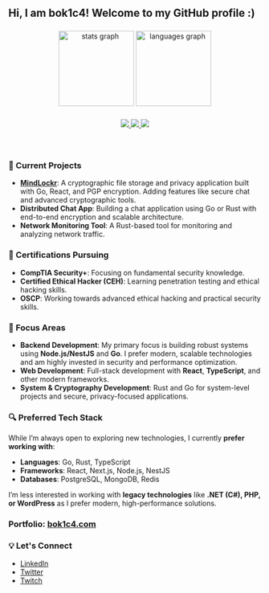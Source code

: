 
<h2 align="left">Hi, I am bok1c4! Welcome to my GitHub profile :)</h2>

###

<div align="center">
  <img src="https://github-readme-stats.vercel.app/api?username=b0kic4&hide_title=false&hide_rank=false&show_icons=true&include_all_commits=true&count_private=true&disable_animations=false&theme=dracula&locale=en&hide_border=false" height="150" alt="stats graph" />
  <img src="https://github-readme-stats.vercel.app/api/top-langs?username=b0kic4&locale=en&hide_title=false&layout=compact&card_width=320&langs_count=5&theme=dracula&hide_border=false" height="150" alt="languages graph" />
</div>

###

<p align="center">
  <a href="https://skillicons.dev">
    <img src="https://skillicons.dev/icons?i=linux,git,docker,go,ts,c,rust,neovim,vim" />
    <img src="https://skillicons.dev/icons?i=react,nodejs,nestjs" />
    <img src="https://skillicons.dev/icons?i=postgres,mongodb,redis,graphql" />
  </a>
</p>

###

<br clear="both">

### 🔧 Current Projects
- **[MindLockr](https://github.com/b0kic4/MindLockr)**: A cryptographic file storage and privacy application built with Go, React, and PGP encryption. Adding features like secure chat and advanced cryptographic tools.
- **Distributed Chat App**: Building a chat application using Go or Rust with end-to-end encryption and scalable architecture.
- **Network Monitoring Tool**: A Rust-based tool for monitoring and analyzing network traffic.

### 📜 Certifications Pursuing
- **CompTIA Security+**: Focusing on fundamental security knowledge.
- **Certified Ethical Hacker (CEH)**: Learning penetration testing and ethical hacking skills.
- **OSCP**: Working towards advanced ethical hacking and practical security skills.

### 🚀 Focus Areas
- **Backend Development**: My primary focus is building robust systems using **Node.js/NestJS** and **Go**. I prefer modern, scalable technologies and am highly invested in security and performance optimization.
- **Web Development**: Full-stack development with **React**, **TypeScript**, and other modern frameworks.
- **System & Cryptography Development**: Rust and Go for system-level projects and secure, privacy-focused applications.

### 🔍 Preferred Tech Stack
While I’m always open to exploring new technologies, I currently **prefer working with**:
- **Languages**: Go, Rust, TypeScript 
- **Frameworks**: React, Next.js, Node.js, NestJS
- **Databases**: PostgreSQL, MongoDB, Redis

I’m less interested in working with **legacy technologies** like **.NET (C#), PHP, or WordPress** as I prefer modern, high-performance solutions.

<h3 align="left">Portfolio: <a href="https://www.bok1c4.com/">bok1c4.com</a></h3>

### 💡 Let's Connect
- [LinkedIn](https://www.linkedin.com/in/boris-nikolic-a44a2126a/)
- [Twitter](https://x.com/bok1c4)
- [Twitch](https://www.twitch.tv/bok1c4)  
